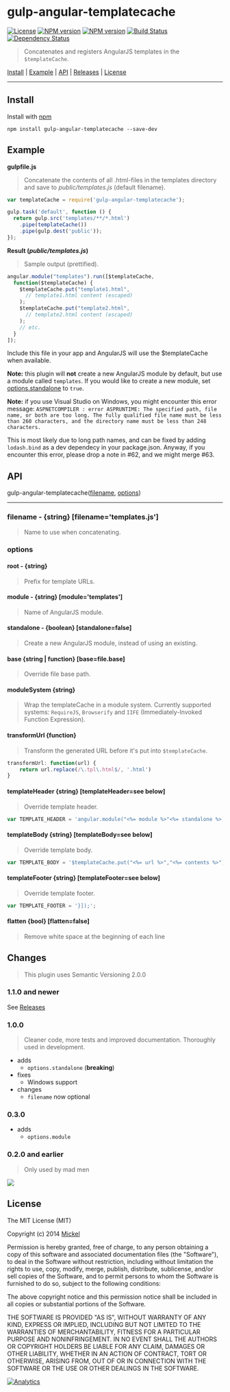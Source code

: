 # gulp-angular-templatecache

[![License](http://img.shields.io/badge/license-MIT-blue.svg?style=flat)](https://npmjs.org/package/gulp-angular-templatecache)
[![NPM version](http://img.shields.io/npm/v/gulp-angular-templatecache.svg?style=flat)](https://npmjs.org/package/gulp-angular-templatecache)
[![NPM version](http://img.shields.io/npm/dm/gulp-angular-templatecache.svg?style=flat)](https://npmjs.org/package/gulp-angular-templatecache)
[![Build Status](http://img.shields.io/travis/miickel/gulp-angular-templatecache.svg?style=flat)](http://travis-ci.org/miickel/gulp-angular-templatecache)
[![Dependency Status](http://img.shields.io/gemnasium/miickel/gulp-angular-templatecache.svg?style=flat)](https://gemnasium.com/miickel/gulp-angular-templatecache)

> Concatenates and registers AngularJS templates in the `$templateCache`.

<a href="#install">Install</a> |
<a href="#example">Example</a> |
<a href="#api">API</a> |
[Releases](https://github.com/miickel/gulp-angular-templatecache/releases) |
<a href="#license">License</a>

----


## Install

Install with [npm](https://npmjs.org/package/gulp-angular-templatecache)

```
npm install gulp-angular-templatecache --save-dev
```


## Example

**gulpfile.js**

> Concatenate the contents of all .html-files in the templates directory and save to _public/templates.js_ (default filename).

```js
var templateCache = require('gulp-angular-templatecache');

gulp.task('default', function () {
  return gulp.src('templates/**/*.html')
    .pipe(templateCache())
    .pipe(gulp.dest('public'));
});
```

**Result (_public/templates.js_)**

> Sample output (prettified).

```js
angular.module("templates").run([$templateCache,
  function($templateCache) {
    $templateCache.put("template1.html",
      // template1.html content (escaped)
    );
    $templateCache.put("template2.html",
      // template2.html content (escaped)
    );
    // etc.
  }
]);

```

Include this file in your app and AngularJS will use the $templateCache when available.

__Note:__ this plugin will __not__ create a new AngularJS module by default, but use a module called `templates`. If you would like to create a new module, set [options.standalone](https://github.com/miickel/gulp-angular-templatecache#standalone---boolean-standalonefalse) to `true`.

__Note:__ if you use Visual Studio on Windows, you might encounter this error message: `ASPNETCOMPILER : error ASPRUNTIME: The specified path, file name, or both are too long. The fully qualified file name must be less than 260 characters, and the directory name must be less than 248 characters.`

This is most likely due to long path names, and can be fixed by adding `lodash.bind` as a dev dependecy in your package.json. Anyway, if you encounter this error, please drop a note in #62, and we might merge #63.


## API

gulp-angular-templatecache([filename](https://github.com/miickel/gulp-angular-templatecache#filename---string-filenametemplatesjs), [options](https://github.com/miickel/gulp-angular-templatecache#options))

---- 

### filename - {string} [filename='templates.js']

> Name to use when concatenating.

### options

#### root - {string}

> Prefix for template URLs.

#### module - {string} [module='templates']

> Name of AngularJS module.

#### standalone - {boolean} [standalone=false]

> Create a new AngularJS module, instead of using an existing.

#### base {string | function} [base=file.base]

> Override file base path.

#### moduleSystem {string}

> Wrap the templateCache in a module system. Currently supported systems: `RequireJS`, `Browserify` and `IIFE` (Immediately-Invoked Function Expression).

#### transformUrl {function}

> Transform the generated URL before it's put into `$templateCache`.

```js
transformUrl: function(url) {
	return url.replace(/\.tpl\.html$/, '.html')
}
```

#### templateHeader {string} [templateHeader=see below]

> Override template header.

```js
var TEMPLATE_HEADER = 'angular.module("<%= module %>"<%= standalone %>).run(["$templateCache", function($templateCache) {';
```

#### templateBody {string} [templateBody=see below]

> Override template body.

```js
var TEMPLATE_BODY = '$templateCache.put("<%= url %>","<%= contents %>");';
```

#### templateFooter {string} [templateFooter=see below]

> Override template footer.

```js
var TEMPLATE_FOOTER = '}]);';
```
#### flatten {bool} [flatten=false]

> Remove white space at the beginning of each line

## Changes

> This plugin uses Semantic Versioning 2.0.0

### 1.1.0 and newer

See [Releases](https://github.com/miickel/gulp-angular-templatecache/releases)

### 1.0.0

> Cleaner code, more tests and improved documentation. Thoroughly used in development.

- adds
  - `options.standalone` (**breaking**)
- fixes
  - Windows support
- changes
  - `filename` now optional

### 0.3.0

- adds
  - `options.module`

### 0.2.0 and earlier

> Only used by mad men

![](http://media3.giphy.com/media/bAplZhiLAsNnG/giphy.gif)


## License

The MIT License (MIT)

Copyright (c) 2014 [Mickel](http://mickel.me)

Permission is hereby granted, free of charge, to any person obtaining a copy of
this software and associated documentation files (the "Software"), to deal in
the Software without restriction, including without limitation the rights to
use, copy, modify, merge, publish, distribute, sublicense, and/or sell copies of
the Software, and to permit persons to whom the Software is furnished to do so,
subject to the following conditions:

The above copyright notice and this permission notice shall be included in all
copies or substantial portions of the Software.

THE SOFTWARE IS PROVIDED "AS IS", WITHOUT WARRANTY OF ANY KIND, EXPRESS OR
IMPLIED, INCLUDING BUT NOT LIMITED TO THE WARRANTIES OF MERCHANTABILITY, FITNESS
FOR A PARTICULAR PURPOSE AND NONINFRINGEMENT. IN NO EVENT SHALL THE AUTHORS OR
COPYRIGHT HOLDERS BE LIABLE FOR ANY CLAIM, DAMAGES OR OTHER LIABILITY, WHETHER
IN AN ACTION OF CONTRACT, TORT OR OTHERWISE, ARISING FROM, OUT OF OR IN
CONNECTION WITH THE SOFTWARE OR THE USE OR OTHER DEALINGS IN THE SOFTWARE.

[![Analytics](https://ga-beacon.appspot.com/UA-46880034-1/gulp-angular-templatecache/readme?pixel)](https://github.com/igrigorik/ga-beacon)
